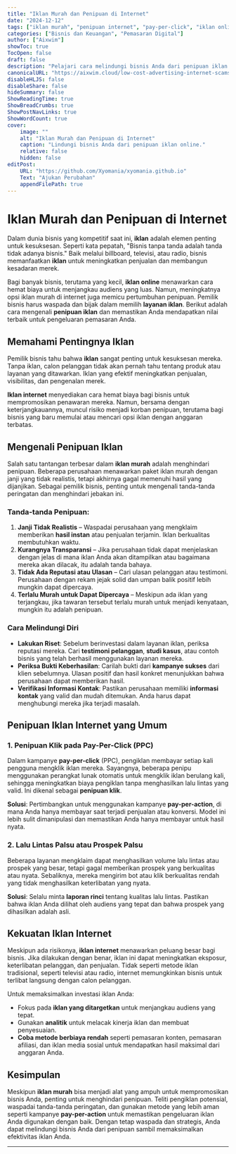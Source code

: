 ```yaml
---
title: "Iklan Murah dan Penipuan di Internet"
date: "2024-12-12"
tags: ["iklan murah", "penipuan internet", "pay-per-click", "iklan online", "penipuan bisnis"]
categories: ["Bisnis dan Keuangan", "Pemasaran Digital"]
author: ["Aixwim"]
showToc: true
TocOpen: false
draft: false
description: "Pelajari cara melindungi bisnis Anda dari penipuan iklan online dan temukan strategi iklan murah yang efektif."
canonicalURL: "https://aixwim.cloud/low-cost-advertising-internet-scams"
disableHLJS: false
disableShare: false
hideSummary: false
ShowReadingTime: true
ShowBreadCrumbs: true
ShowPostNavLinks: true
ShowWordCount: true
cover:
    image: ""
    alt: "Iklan Murah dan Penipuan di Internet"
    caption: "Lindungi bisnis Anda dari penipuan iklan online."
    relative: false
    hidden: false
editPost:
    URL: "https://github.com/Xyomania/xyomania.github.io"
    Text: "Ajukan Perubahan"
    appendFilePath: true
---
```


# Iklan Murah dan Penipuan di Internet

Dalam dunia bisnis yang kompetitif saat ini, **iklan** adalah elemen penting untuk kesuksesan. Seperti kata pepatah, "Bisnis tanpa tanda adalah tanda tidak adanya bisnis." Baik melalui billboard, televisi, atau radio, bisnis memanfaatkan **iklan** untuk meningkatkan penjualan dan membangun kesadaran merek.

Bagi banyak bisnis, terutama yang kecil, **iklan online** menawarkan cara hemat biaya untuk menjangkau audiens yang luas. Namun, meningkatnya opsi iklan murah di internet juga memicu pertumbuhan penipuan. Pemilik bisnis harus waspada dan bijak dalam memilih **layanan iklan**. Berikut adalah cara mengenali **penipuan iklan** dan memastikan Anda mendapatkan nilai terbaik untuk pengeluaran pemasaran Anda.

## Memahami Pentingnya Iklan

Pemilik bisnis tahu bahwa **iklan** sangat penting untuk kesuksesan mereka. Tanpa iklan, calon pelanggan tidak akan pernah tahu tentang produk atau layanan yang ditawarkan. Iklan yang efektif meningkatkan penjualan, visibilitas, dan pengenalan merek.

**Iklan internet** menyediakan cara hemat biaya bagi bisnis untuk mempromosikan penawaran mereka. Namun, bersama dengan keterjangkauannya, muncul risiko menjadi korban penipuan, terutama bagi bisnis yang baru memulai atau mencari opsi iklan dengan anggaran terbatas.

## Mengenali Penipuan Iklan

Salah satu tantangan terbesar dalam **iklan murah** adalah menghindari penipuan. Beberapa perusahaan menawarkan paket iklan murah dengan janji yang tidak realistis, tetapi akhirnya gagal memenuhi hasil yang dijanjikan. Sebagai pemilik bisnis, penting untuk mengenali tanda-tanda peringatan dan menghindari jebakan ini.

### Tanda-tanda Penipuan:
1. **Janji Tidak Realistis** – Waspadai perusahaan yang mengklaim memberikan **hasil instan** atau penjualan terjamin. Iklan berkualitas membutuhkan waktu.
2. **Kurangnya Transparansi** – Jika perusahaan tidak dapat menjelaskan dengan jelas di mana iklan Anda akan ditampilkan atau bagaimana mereka akan dilacak, itu adalah tanda bahaya.
3. **Tidak Ada Reputasi atau Ulasan** – Cari ulasan pelanggan atau testimoni. Perusahaan dengan rekam jejak solid dan umpan balik positif lebih mungkin dapat dipercaya.
4. **Terlalu Murah untuk Dapat Dipercaya** – Meskipun ada iklan yang terjangkau, jika tawaran tersebut terlalu murah untuk menjadi kenyataan, mungkin itu adalah penipuan.

### Cara Melindungi Diri
- **Lakukan Riset**: Sebelum berinvestasi dalam layanan iklan, periksa reputasi mereka. Cari **testimoni pelanggan**, **studi kasus**, atau contoh bisnis yang telah berhasil menggunakan layanan mereka.
- **Periksa Bukti Keberhasilan**: Carilah bukti dari **kampanye sukses** dari klien sebelumnya. Ulasan positif dan hasil konkret menunjukkan bahwa perusahaan dapat memberikan hasil.
- **Verifikasi Informasi Kontak**: Pastikan perusahaan memiliki **informasi kontak** yang valid dan mudah ditemukan. Anda harus dapat menghubungi mereka jika terjadi masalah.

## Penipuan Iklan Internet yang Umum

### 1. **Penipuan Klik pada Pay-Per-Click (PPC)**
Dalam kampanye **pay-per-click** (PPC), pengiklan membayar setiap kali pengguna mengklik iklan mereka. Sayangnya, beberapa penipu menggunakan perangkat lunak otomatis untuk mengklik iklan berulang kali, sehingga meningkatkan biaya pengiklan tanpa menghasilkan lalu lintas yang valid. Ini dikenal sebagai **penipuan klik**.

**Solusi**: Pertimbangkan untuk menggunakan kampanye **pay-per-action**, di mana Anda hanya membayar saat terjadi penjualan atau konversi. Model ini lebih sulit dimanipulasi dan memastikan Anda hanya membayar untuk hasil nyata.

### 2. **Lalu Lintas Palsu atau Prospek Palsu**
Beberapa layanan mengklaim dapat menghasilkan volume lalu lintas atau prospek yang besar, tetapi gagal memberikan prospek yang berkualitas atau nyata. Sebaliknya, mereka mengirim bot atau klik berkualitas rendah yang tidak menghasilkan keterlibatan yang nyata.

**Solusi**: Selalu minta **laporan rinci** tentang kualitas lalu lintas. Pastikan bahwa iklan Anda dilihat oleh audiens yang tepat dan bahwa prospek yang dihasilkan adalah asli.

## Kekuatan Iklan Internet

Meskipun ada risikonya, **iklan internet** menawarkan peluang besar bagi bisnis. Jika dilakukan dengan benar, iklan ini dapat meningkatkan eksposur, keterlibatan pelanggan, dan penjualan. Tidak seperti metode iklan tradisional, seperti televisi atau radio, internet memungkinkan bisnis untuk terlibat langsung dengan calon pelanggan.

Untuk memaksimalkan investasi iklan Anda:
- Fokus pada **iklan yang ditargetkan** untuk menjangkau audiens yang tepat.
- Gunakan **analitik** untuk melacak kinerja iklan dan membuat penyesuaian.
- **Coba metode berbiaya rendah** seperti pemasaran konten, pemasaran afiliasi, dan iklan media sosial untuk mendapatkan hasil maksimal dari anggaran Anda.

## Kesimpulan

Meskipun **iklan murah** bisa menjadi alat yang ampuh untuk mempromosikan bisnis Anda, penting untuk menghindari penipuan. Teliti pengiklan potensial, waspadai tanda-tanda peringatan, dan gunakan metode yang lebih aman seperti kampanye **pay-per-action** untuk memastikan pengeluaran iklan Anda digunakan dengan baik. Dengan tetap waspada dan strategis, Anda dapat melindungi bisnis Anda dari penipuan sambil memaksimalkan efektivitas iklan Anda.

---
